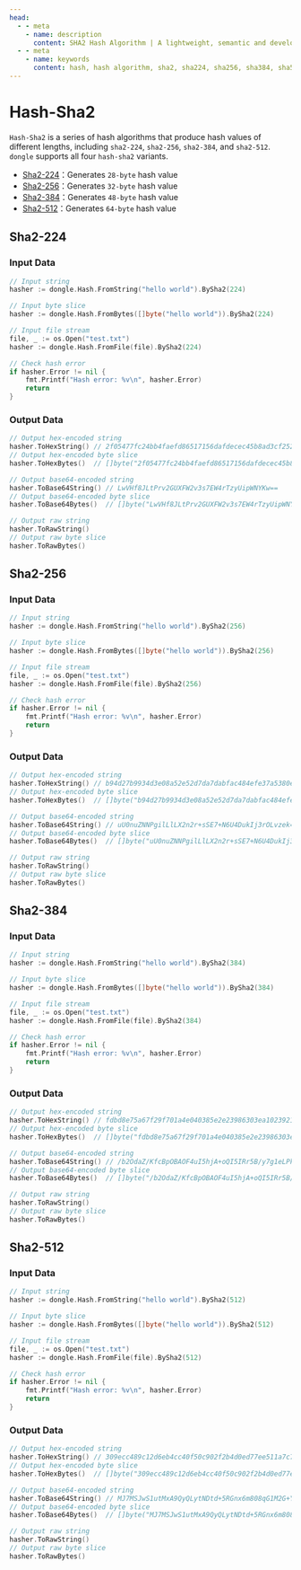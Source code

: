```yaml
---
head:
  - - meta
    - name: description
      content: SHA2 Hash Algorithm | A lightweight, semantic and developer-friendly golang encoding & crypto library
  - - meta
    - name: keywords
      content: hash, hash algorithm, sha2, sha224, sha256, sha384, sha512
---
```


# Hash-Sha2

`Hash-Sha2` is a series of hash algorithms that produce hash values of different lengths, including `sha2-224`, `sha2-256`, `sha2-384`, and `sha2-512`. `dongle` supports all four `hash-sha2` variants.

- [Sha2-224](#sha2-224)：Generates `28-byte` hash value
- [Sha2-256](#sha2-256)：Generates `32-byte` hash value
- [Sha2-384](#sha2-384)：Generates `48-byte` hash value
- [Sha2-512](#sha2-512)：Generates `64-byte` hash value

## Sha2-224

### Input Data

```go
// Input string
hasher := dongle.Hash.FromString("hello world").BySha2(224)

// Input byte slice
hasher := dongle.Hash.FromBytes([]byte("hello world")).BySha2(224)

// Input file stream
file, _ := os.Open("test.txt")
hasher := dongle.Hash.FromFile(file).BySha2(224)

// Check hash error
if hasher.Error != nil {
	fmt.Printf("Hash error: %v\n", hasher.Error)
	return
}
```

### Output Data

```go
// Output hex-encoded string
hasher.ToHexString() // 2f05477fc24bb4faefd86517156dafdecec45b8ad3cf2522a563582b
// Output hex-encoded byte slice
hasher.ToHexBytes()  // []byte("2f05477fc24bb4faefd86517156dafdecec45b8ad3cf2522a563582b")

// Output base64-encoded string
hasher.ToBase64String() // LwVHf8JLtPrv2GUXFW2v3s7EW4rTzyUipWNYKw==
// Output base64-encoded byte slice
hasher.ToBase64Bytes()  // []byte("LwVHf8JLtPrv2GUXFW2v3s7EW4rTzyUipWNYKw==")

// Output raw string
hasher.ToRawString()
// Output raw byte slice
hasher.ToRawBytes()
```

## Sha2-256

### Input Data

```go
// Input string
hasher := dongle.Hash.FromString("hello world").BySha2(256)

// Input byte slice
hasher := dongle.Hash.FromBytes([]byte("hello world")).BySha2(256)

// Input file stream
file, _ := os.Open("test.txt")
hasher := dongle.Hash.FromFile(file).BySha2(256)

// Check hash error
if hasher.Error != nil {
	fmt.Printf("Hash error: %v\n", hasher.Error)
	return
}
```

### Output Data

```go
// Output hex-encoded string
hasher.ToHexString() // b94d27b9934d3e08a52e52d7da7dabfac484efe37a5380ee9088f7ace2efcde9
// Output hex-encoded byte slice
hasher.ToHexBytes()  // []byte("b94d27b9934d3e08a52e52d7da7dabfac484efe37a5380ee9088f7ace2efcde9")

// Output base64-encoded string
hasher.ToBase64String() // uU0nuZNNPgilLlLX2n2r+sSE7+N6U4DukIj3rOLvzek=
// Output base64-encoded byte slice
hasher.ToBase64Bytes()  // []byte("uU0nuZNNPgilLlLX2n2r+sSE7+N6U4DukIj3rOLvzek=")

// Output raw string
hasher.ToRawString()
// Output raw byte slice
hasher.ToRawBytes()
```

## Sha2-384

### Input Data

```go
// Input string
hasher := dongle.Hash.FromString("hello world").BySha2(384)

// Input byte slice
hasher := dongle.Hash.FromBytes([]byte("hello world")).BySha2(384)

// Input file stream
file, _ := os.Open("test.txt")
hasher := dongle.Hash.FromFile(file).BySha2(384)

// Check hash error
if hasher.Error != nil {
	fmt.Printf("Hash error: %v\n", hasher.Error)
	return
}
```

### Output Data

```go
// Output hex-encoded string
hasher.ToHexString() // fdbd8e75a67f29f701a4e040385e2e23986303ea10239211af907fcbb83578b3e417cb71ce646efd0819dd8c088de1bd
// Output hex-encoded byte slice
hasher.ToHexBytes()  // []byte("fdbd8e75a67f29f701a4e040385e2e23986303ea10239211af907fcbb83578b3e417cb71ce646efd0819dd8c088de1bd")

// Output base64-encoded string
hasher.ToBase64String() // /b2OdaZ/KfcBpOBAOF4uI5hjA+oQI5IRr5B/y7g1eLPkF8txzmRu/QgZ3YwIjeG9
// Output base64-encoded byte slice
hasher.ToBase64Bytes()  // []byte("/b2OdaZ/KfcBpOBAOF4uI5hjA+oQI5IRr5B/y7g1eLPkF8txzmRu/QgZ3YwIjeG9")

// Output raw string
hasher.ToRawString()
// Output raw byte slice
hasher.ToRawBytes()
```

## Sha2-512

### Input Data

```go
// Input string
hasher := dongle.Hash.FromString("hello world").BySha2(512)

// Input byte slice
hasher := dongle.Hash.FromBytes([]byte("hello world")).BySha2(512)

// Input file stream
file, _ := os.Open("test.txt")
hasher := dongle.Hash.FromFile(file).BySha2(512)

// Check hash error
if hasher.Error != nil {
	fmt.Printf("Hash error: %v\n", hasher.Error)
	return
}
```

### Output Data

```go
// Output hex-encoded string
hasher.ToHexString() // 309ecc489c12d6eb4cc40f50c902f2b4d0ed77ee511a7c7a9bcd3ca86d4cd86f989dd35bc5ff499670da34255b45b0cfd830e81f605dcf7dc5542e93ae9cd76f
// Output hex-encoded byte slice
hasher.ToHexBytes()  // []byte("309ecc489c12d6eb4cc40f50c902f2b4d0ed77ee511a7c7a9bcd3ca86d4cd86f989dd35bc5ff499670da34255b45b0cfd830e81f605dcf7dc5542e93ae9cd76f")

// Output base64-encoded string
hasher.ToBase64String() // MJ7MSJwS1utMxA9QyQLytNDtd+5RGnx6m808qG1M2G+YndNbxf9JlnDaNCVbRbDP2DDoH2Bdz33FVC6TrpzXbw==
// Output base64-encoded byte slice
hasher.ToBase64Bytes()  // []byte("MJ7MSJwS1utMxA9QyQLytNDtd+5RGnx6m808qG1M2G+YndNbxf9JlnDaNCVbRbDP2DDoH2Bdz33FVC6TrpzXbw==")

// Output raw string
hasher.ToRawString()
// Output raw byte slice
hasher.ToRawBytes()
```





